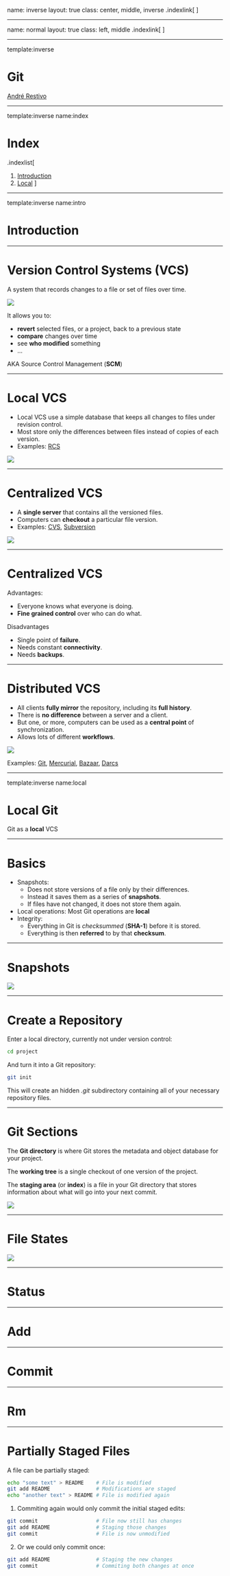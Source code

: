 name: inverse
layout: true
class: center, middle, inverse
.indexlink[[<i class="fa fa-arrow-circle-o-up"></i>](#) [<i class="fa fa-list-ul"></i>](#index) [<i class="fa fa-tint"></i>](../change-color.php)[<i class="fa fa-file-pdf-o"></i>](download)]

---

name: normal
layout: true
class: left, middle
.indexlink[[<i class="fa fa-arrow-circle-o-up"></i>](#) [<i class="fa fa-list-ul"></i>](#index) [<i class="fa fa-tint"></i>](../change-color.php)[<i class="fa fa-file-pdf-o"></i>](download)]

---

template:inverse
# Git
<a href="http://www.fe.up.pt/~arestivo">André Restivo</a>

---

template:inverse
name:index
# Index

.indexlist[
1. [Introduction](#intro)
1. [Local](#local)
]

---

template:inverse
name:intro
# Introduction

---

# Version Control Systems (VCS)

A system that records changes to a file or set of files over time.

![](../assets/git/version-control.svg)

It allows you to:

- **revert** selected files, or a project, back to a previous state
- **compare** changes over time
- see **who modified** something
- ...

AKA Source Control Management (**SCM**)

---

# Local VCS

* Local VCS use a simple database that keeps all changes to files under revision control.
* Most store only the differences between files instead of copies of each version.
* Examples: [RCS](https://www.gnu.org/software/rcs/)

![](../assets/git/local-vcs.svg)


---

# Centralized VCS

* A **single server** that contains all the versioned files.
* Computers can **checkout** a particular file version.
* Examples: [CVS](http://cvs.nongnu.org/), [Subversion](https://subversion.apache.org/)

![](../assets/git/centralized-vcs.svg)

---

# Centralized VCS 

Advantages:

* Everyone knows what everyone is doing.
* **Fine grained control** over who can do what.

Disadvantages

* Single point of **failure**.
* Needs constant **connectivity**.
* Needs **backups**.

---

# Distributed VCS

* All clients **fully mirror** the repository, including its **full history**.
* There is **no difference** between a server and a client.
* But one, or more, computers can be used as a **central point** of synchronization.
* Allows lots of different **workflows**.

![](../assets/git/distributed-vcs.svg)

Examples: [Git](https://git-scm.com/), [Mercurial](https://www.mercurial-scm.org/), [Bazaar](http://bazaar.canonical.com/en/), [Darcs](http://darcs.net/)


---

template:inverse
name:local
# Local Git
Git as a **local** VCS

---

# Basics

* Snapshots:
  * Does not store versions of a file only by their differences. 
  * Instead it saves them as a series of **snapshots**.
  * If files have not changed, it does not store them again.
* Local operations: Most Git operations are **local**
* Integrity: 
  * Everything in Git is *checksummed* (**SHA-1**) before it is stored.
  * Everything is then **referred** to by that **checksum**.

---

# Snapshots

![](../assets/git/file-versions.svg)

---

# Create a Repository

Enter a local directory, currently not under version control:

```bash
cd project
```

And turn it into a Git repository:

```bash
git init
```

This will create an hidden *.git* subdirectory containing all of your necessary repository files.

---

# Git Sections

The **Git directory** is where Git stores the metadata and object database for your project.

The **working tree** is a single checkout of one version of the project. 

The **staging area** (or **index**) is a file in your Git directory that stores information about what will go into your next commit.

![](../assets/git/git-sections.svg)

---

# File States

![](../assets/git/file-states.svg)

---

# Status

---

# Add

---

# Commit

---

# Rm

---

# Partially Staged Files

A file can be partially staged:

```bash
echo "some text" > README    # File is modified
git add README               # Modifications are staged
echo "another text" > README # File is modified again
```

1) Commiting again would only commit the initial staged edits:

```bash
git commit                   # File now still has changes
git add README               # Staging those changes
git commit                   # File is now unmodified
```

2) Or we could only commit once:

```bash
git add README               # Staging the new changes
git commit                   # Commiting both changes at once
```
